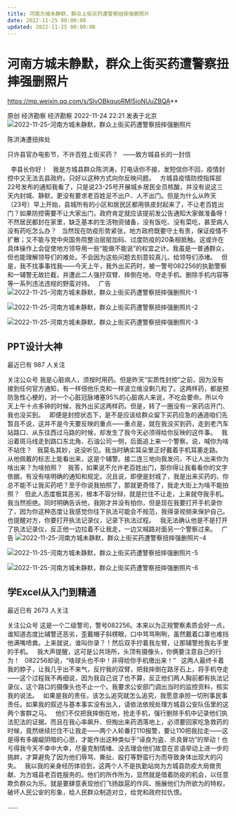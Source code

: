 ```yaml
---
title: 河南方城未静默，群众上街买药遭警察扭摔强删照片
date: 2022-11-25 00:00:00
updated: 2022-11-25 00:00:00
---
```


# 河南方城未静默，群众上街买药遭警察扭摔强删照片

https://mp.weixin.qq.com/s/SlvOBkquoRMI5ioNUuZBQA**

原创 经济勘察 经济勘察 2022-11-24 22:21 发表于北京
![2022-11-25-河南方城未静默，群众上街买药遭警察扭摔强删照片](assets/2022-11-25-河南方城未静默，群众上街买药遭警察扭摔强删照片.jpeg)

陈洪涛遭扭摔处

只许县官办电影节，不许百姓上街买药？
 
——致方城县长的一封信

 
李县长你好！
 
我是方城县群众陈洪涛，打电话你不接，发短信你不回，疫情封控中又无法去县政府。只好以这种方式向你反映问题。
 
方城县疫情防控指挥部22号发布的通知我看了，只是说23-25号开展城乡居民全员核酸，并没有说这三天内封城、静默，更没有要求老百姓足不出户、人不出门。但是为什么从昨天（23号）早上开始，县城所有的小区和居民区都用铁皮封起来了，不让老百姓出门？如果防控需要不让大家出门，政府肯定就应该提前发公告通知大家做准备呀！不然居民都封在家里，缺乏基本的生活物资储备，没有饭吃、没有菜吃，甚至病人没有药吃怎么办？
 
当然现在防疫形势紧张，地方政府既要守土有责，保证疫情不扩散；又不能与党中央国务院整治层层加码、过度防疫的20条相抵触。这或许在具体操作上会促使地方领导用一些“能做不能说”的权宜之计。我虽是一普通群众，但也能理解领导们的难处。不会因为这些问题去刻意较真儿、给领导们添堵。
 
但是，我不找事事找我——今天上午，我外出买药时，被一警号082256的执勤警察和一辅警无故拦截，并遭此二人强拧双臂、摔倒在地、夺走手机、删除手机内容等等一系列违法违规的野蛮对待。
 
广告
![2022-11-25-河南方城未静默，群众上街买药遭警察扭摔强删照片-1](assets/2022-11-25-河南方城未静默，群众上街买药遭警察扭摔强删照片-1.png)

![2022-11-25-河南方城未静默，群众上街买药遭警察扭摔强删照片-2](assets/2022-11-25-河南方城未静默，群众上街买药遭警察扭摔强删照片-2.png)

![2022-11-25-河南方城未静默，群众上街买药遭警察扭摔强删照片-3](assets/2022-11-25-河南方城未静默，群众上街买药遭警察扭摔强删照片-3.jpeg)

## PPT设计大神

最近已有 987 人关注

关注公众号
我是心脏病人，须按时用药。但是昨天“实质性封控”之前，因为没有接到任何官方通知，有一样倍他乐克和一样波立维没剩几粒了。这两样药，都是预防急性心梗的，对一个心脏冠脉堵塞95%的心脏病人来说，不吃会要命。所以今天上午十点多钟的时候，我外出买这两样药。但是，转了一圈没有一家药店开门、我也没买到。
 
即便是封控状态下，是不是应该给群众留下买药应急的通道咱们先暂且不说，这并不是今天要反映的重点——重点是，就在我没买到药，走到老汽车站路口、从东往西过马路的时候，却发生了我今天必须得给你反映的这件事。
 
我沿着斑马线走到路口东北角、石油公司一侧，后面追上来一个警察。说，喊你为啥不站住？
 
我莫名其妙，说没听见。我当时确实耳朵里正好戴着手机耳塞走路。
 
从他佩戴的标志上能看出来，这是个辅警。接二连三地向我发问，不让人出来你为啥出来？为啥拍照？
 
我答，如果说不允许老百姓出门，那你得让我看看你的文字依据，有没有啥明确的通知和规定。况且说，即便是封城了，我是出来买药的、你总不能不让我买药吧？至于你说我拍照了，那就更奇怪了，我走大街上为啥不能拍照？
 
但此人态度极其恶劣，根本不容分辩，就是拦住不让走，上来就夺我手机。我当然拒绝。同时明确告诉他，我刚才并没有拍你，但是现在我要打开手机录你了，因为你这种态度让我感觉你往下执法可能会不规范，我得录视频来保护自己。也提醒对方，你要打开执法记录仪，记录下执法过程。
 
我无法确认他是不是打开了执法记录仪，反正他一边拉着不让我走，一边又喊路对面另一个警察过来。
 
广告
![2022-11-25-河南方城未静默，群众上街买药遭警察扭摔强删照片-4](assets/2022-11-25-河南方城未静默，群众上街买药遭警察扭摔强删照片-4.png)

![2022-11-25-河南方城未静默，群众上街买药遭警察扭摔强删照片-5](assets/2022-11-25-河南方城未静默，群众上街买药遭警察扭摔强删照片-5.jpeg)

![2022-11-25-河南方城未静默，群众上街买药遭警察扭摔强删照片-6](assets/2022-11-25-河南方城未静默，群众上街买药遭警察扭摔强删照片-6.jpeg)

## 学Excel从入门到精通

最近已有 2673 人关注

关注公众号
这是一个二级警司，警号082256。本来以为正规警察素质会好一点，谁知道态度比辅警还恶劣，歪戴帽子斜楞眼，口中骂骂咧咧，虽然戴着口罩也难挡他满嘴喷粪。上来就说，谁叫你录？！然后双手拧着我左臂，让那辅警抢我右手里的手机。
 
我大声提醒，这可是公共场所，头顶有摄像头，你俩要注意自己的行为！
 
082256却说，“啥球头也不中！非得给你手机缴出来！”
 
这两人最终卡着我的脖子，让我几乎出不来气，反拧我的双臂，把我摔倒在路牙石上，将手机夺走——这个过程我不再细说，因为我自己说了也不算，反正他们两人胸前都有执法记录仪，这个路口的摄像头也不止一个。我要求公安部门调出当时的监控资料，核实我的说法。
 
如果是我的责任，该怎么追究就怎么追究，我愿意承担一切刑事民事责任。如果我的叙述与基本事实没有出入，请依法依规处理方城县公安队伍里的这两个害群之马。
 
他们不仅把我摔倒在地，抢走手机，强行删除手机中记录他们执法犯法的证据。而且在我心率飙升、但掏出来药洒落地上，必须要回家吃急救药的时候，竟然继续拦住不让我走——两个人轮番打110报警，要让110把我拉走——这是得有多龌龊阴暗的心思，才能作出这种类似于“诬良为盗、杀良冒功”的举动！也亏得我今天不幸中大幸，尽量克制情绪、没去理会他们故意在言语举动上进一步的挑衅，才算避免了因为他们辱骂、撕扯、殴打等野蛮行为而导致身体出现大的闪失。
 
我以我的亲身经历体验到，这两个人不是执勤站岗为方城县防疫大局做贡献、为方城县老百姓服务的。他们的所作所为，显然就是借着防疫的机会，以任意欺负群众为乐。就是要肆意表现他们飞扬跋扈的作风、施展他们为所欲为的特权，破坏人民公安的形象，给人民群众制造对立，给党和政府拉仇恨。

……

